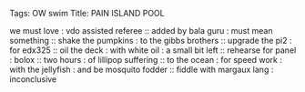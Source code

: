 Tags: OW swim
Title: PAIN ISLAND POOL
  
we must love : vdo assisted referee :: added by bala guru : must mean something :: shake the pumpkins : to the gibbs brothers :: upgrade the pi2 : for edx325 :: oil the deck : with white oil : a small bit left :: rehearse for panel : bolox :: two hours : of lillipop suffering :: to the ocean : for speed work : with the jellyfish : and be mosquito fodder :: fiddle with margaux lang : inconclusive